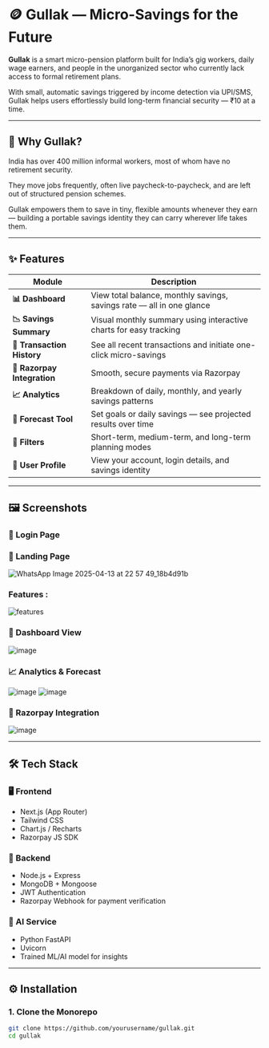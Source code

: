 # 🪙 Gullak — Micro-Savings for the Future

**Gullak** is a smart micro-pension platform built for India’s gig workers, daily wage earners, and people in the unorganized sector who currently lack access to formal retirement plans.

With small, automatic savings triggered by income detection via UPI/SMS, Gullak helps users effortlessly build long-term financial security — ₹10 at a time.

---

## 🌟 Why Gullak?

India has over 400 million informal workers, most of whom have no retirement security.

They move jobs frequently, often live paycheck-to-paycheck, and are left out of structured pension schemes.

Gullak empowers them to save in tiny, flexible amounts whenever they earn — building a portable savings identity they can carry wherever life takes them.

---

## ✨ Features

| Module | Description |
|--------|-------------|
| **📊 Dashboard** | View total balance, monthly savings, savings rate — all in one glance |
| **📉 Savings Summary** | Visual monthly summary using interactive charts for easy tracking |
| **📜 Transaction History** | See all recent transactions and initiate one-click micro-savings |
| **💸 Razorpay Integration** | Smooth, secure payments via Razorpay |
| **📈 Analytics** | Breakdown of daily, monthly, and yearly savings patterns |
| **🔮 Forecast Tool** | Set goals or daily savings — see projected results over time |
| **🎯 Filters** | Short-term, medium-term, and long-term planning modes |
| **👤 User Profile** | View your account, login details, and savings identity |

---

## 🖼️ Screenshots

### 🔐 Login Page


### 🔐 Landing Page
![WhatsApp Image 2025-04-13 at 22 57 49_18b4d91b](https://github.com/user-attachments/assets/ea1b4317-b5af-48db-82c6-99785a683eee)

### Features :
![features](https://github.com/user-attachments/assets/d58c9a71-47ef-43d9-81ae-206a09034965)

### 🧮 Dashboard View
![image](https://github.com/user-attachments/assets/b1d728af-fb91-4e1f-b6a9-d6d53c3c0d34)

### 📈 Analytics & Forecast
![image](https://github.com/user-attachments/assets/da5bbd95-8726-45de-bfbe-3806cc3d2a29)
![image](https://github.com/user-attachments/assets/8ac66c19-fc01-44c6-ab9e-55e36d5597f5)

### 💸 Razorpay Integration
![image](https://github.com/user-attachments/assets/1c42e632-aa8c-40a3-bbe0-e45278438b72)

---

## 🛠 Tech Stack

### 🖥 Frontend
- Next.js (App Router)
- Tailwind CSS
- Chart.js / Recharts
- Razorpay JS SDK

### 🔧 Backend
- Node.js + Express
- MongoDB + Mongoose
- JWT Authentication
- Razorpay Webhook for payment verification

### 🧠 AI Service
- Python FastAPI
- Uvicorn
- Trained ML/AI model for insights

---

## ⚙️ Installation

### 1. Clone the Monorepo

```bash
git clone https://github.com/yourusername/gullak.git
cd gullak
